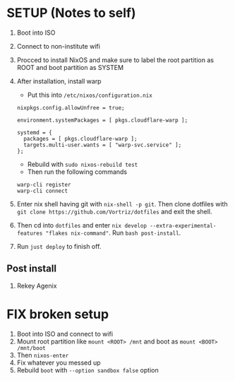 # SETUP (Notes to self)

1. Boot into ISO
2. Connect to non-institute wifi
3. Procced to install NixOS and make sure to label the root partition as ROOT and boot partition as SYSTEM
4. After installation, install warp
    - Put this into `/etc/nixos/configuration.nix`

    ```
    nixpkgs.config.allowUnfree = true;

    environment.systemPackages = [ pkgs.cloudflare-warp ];

    systemd = {
      packages = [ pkgs.cloudflare-warp ];
      targets.multi-user.wants = [ "warp-svc.service" ];
    };
    ```

    - Rebuild with `sudo nixos-rebuild test`
    - Then run the following commands

    ```
    warp-cli register
    warp-cli connect
    ```

5. Enter nix shell having git with `nix-shell -p git`. Then clone dotfiles with `git clone https://github.com/Vortriz/dotfiles` and exit the shell.
6. Then cd into `dotfiles` and enter `nix develop --extra-experimental-features "flakes nix-command"`. Run `bash post-install`.
7. Run `just deploy` to finish off.

## Post install

1. Rekey Agenix

# FIX broken setup

1. Boot into ISO and connect to wifi
2. Mount root partition like `mount <ROOT> /mnt` and boot as `mount <BOOT> /mnt/boot`
3. Then `nixos-enter`
4. Fix whatever you messed up
5. Rebuild `boot` with `--option sandbox false` option
